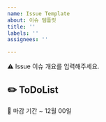 ```yaml
---
name: Issue Template
about: 이슈 템플릿
title: ''
labels: ''
assignees: ''

---
```


⚠️ Issue
이슈 개요를 입력해주세요.

✏️ ToDoList
 - 

📆 마감 기간
~ 12월 00일
